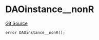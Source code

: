# DAOinstance__nonR
[Git Source](https://github.com/parseb/WalllaW/blob/9e3aa1f94078a6f713d193fa93b20149519f722a/src/errors.sol)


```solidity
error DAOinstance__nonR();
```

